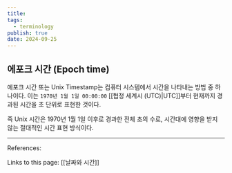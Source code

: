 ```yaml
---
title: 
tags:
  - terminology
publish: true
date: 2024-09-25
---
```


## 에포크 시간 (Epoch time)
에포크 시간 또는 Unix Timestamp는 컴퓨터 시스템에서 시간을 나타내는 방법 중 하나이다. 이는 `1970년 1월 1일 00:00:00` [[협정 세계시 (UTC)|UTC]]부터 현재까지 경과된 시간을 초 단위로 표현한 것이다.

즉 Unix 시간은 1970년 1월 1일 이후로 경과한 전체 초의 수로, 시간대에 영향을 받지 않는 절대적인 시간 표현 방식이다.

---
References: 

Links to this page: [[날짜와 시간]]